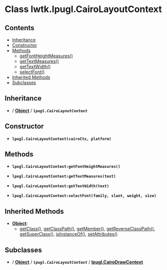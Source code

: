 # Class lwtk.lpugl.CairoLayoutContext


## Contents

   * [Inheritance](#inheritance)
   * [Constructor](#constructor)
   * [Methods](#methods)
      * [getFontHeightMeasures()](#.getFontHeightMeasures)
      * [getTextMeasures()](#.getTextMeasures)
      * [getTextWidth()](#.getTextWidth)
      * [selectFont()](#.selectFont)
   * [Inherited Methods](#inherited-methods)
   * [Subclasses](#subclasses)


## Inheritance
   *  / **[Object](../../lwtk/Object.md#inheritance)** / _**`lpugl.CairoLayoutContext`**_

## Constructor
   * <span id=".new">**`lpugl.CairoLayoutContext(cairoCtx, platform)`**</span>



## Methods
   * <span id=".getFontHeightMeasures">**`lpugl.CairoLayoutContext:getFontHeightMeasures()`**</span>


   * <span id=".getTextMeasures">**`lpugl.CairoLayoutContext:getTextMeasures(text)`**</span>


   * <span id=".getTextWidth">**`lpugl.CairoLayoutContext:getTextWidth(text)`**</span>


   * <span id=".selectFont">**`lpugl.CairoLayoutContext:selectFont(family, slant, weight, size)`**</span>



## Inherited Methods
   * **[Object](../../lwtk/Object.md)**:
      * [getClass()](../../lwtk/Object.md#.getClass), [getClassPath()](../../lwtk/Object.md#.getClassPath), [getMember()](../../lwtk/Object.md#.getMember), [getReverseClassPath()](../../lwtk/Object.md#.getReverseClassPath), [getSuperClass()](../../lwtk/Object.md#.getSuperClass), [isInstanceOf()](../../lwtk/Object.md#.isInstanceOf), [setAttributes()](../../lwtk/Object.md#.setAttributes)

## Subclasses
   * / **[Object](../../lwtk/Object.md#subclasses)** / _**`lpugl.CairoLayoutContext`**_ / **[lpugl.CairoDrawContext](../../lwtk/lpugl/CairoDrawContext.md#inheritance)**

